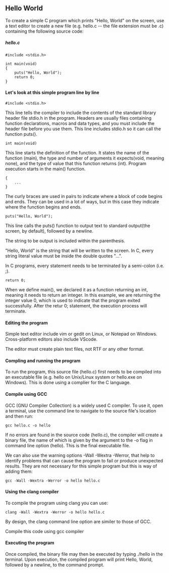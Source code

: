 ## Hello World

To create a simple C program which prints "Hello, World" on the screen, use a text editor to create a new file (e.g. hello.c -- the file extension must be .c) containing the following source code:

##### hello.c
```
#include <stdio.h>

int main(void)
{
    puts("Hello, World");
    return 0;
}
```
#### Let's look at this simple program line by line

```
#include <stdio.h>
```

This line tells the compiler to include the contents of the standard library header file stdio.h in the program.
Headers are usually files containing function declarations, macros and data types, and you must include the header file
before you use them. This line includes stdio.h so it can call the function puts().

```
int main(void)
```

This line starts the definition of the function. It states the name of the function (main), the type and number of
arguments it expects(void, meaning none), and the type of value that this function returns (int). Program execution starts
in the main() function.

```
{
    ...
}
```
The curly braces are used in pairs to indicate where a block of code begins and ends. They can be used in a lot of ways, but
in this case they indicate where the function begins and ends.

```
puts("Hello, World");
```

This line calls the puts() function to output text to standard output(the screen, by default), followed by a newline.

The string to be output is included within the parenthesis.

"Hello, World" is the string that will be written to the screen. In C, every string literal value must be inside the
double quotes "...".

In C programs, every statement needs to be terminated by a semi-colon (i.e. ;).

```
return 0;
```

When we define main(), we declared it as a function returning an int, meaning it needs to return an integer.
In this example, we are returning the integer value 0, which is used to indicate that the program exited successfully.
After the retur 0; statement, the execution process will terminate.

#### Editing the program

Simple text editor include vim or gedit on Linux, or Notepad on Windows. Cross-platform editors also include VScode.

The editor must create plain text files, not RTF or any other format.

#### Compling and running the program

To run the program, this source file (hello.c) first needs to be compiled into an executable file (e.g. hello on
Unix/Linux system or hello.exe on Windows). This is done using a complier for the C language.

#### Compile using GCC

GCC (GNU Compiler Collection) is a widely used C compiler. To use it, open a terminal, use the command line to
navigate to the source file's location and then run:

```
gcc hello.c -o hello
```

If no errors are found in the source code (hello.c), the compiler will create a binary file, the name of which is given
by the argument to the -o flag in command line option (hello). This is the final executable file.

We can also use the warning options -Wall -Wextra -Werror, that help to identify problems that can cause the program to fail
or produce unexpected results. They are not necessary for this simple program but this is way of adding them:

```
gcc -Wall -Wextra -Werror -o hello hello.c
```

#### Using the clang compiler

To compile the program using clang you can use:

```
clang -Wall -Wextra -Werror -o hello hello.c
```

By design, the clang command line option are similer to those of GCC.

Compile this code using gcc compiler

#### Executing the program

Once compiled, the binary file may then be executed by typing ./hello in the terminal. Upon execution, the compiled program
will print Hello, World, followed by a newline, to the command prompt.
